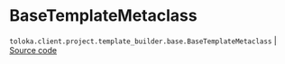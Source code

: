 # BaseTemplateMetaclass
`toloka.client.project.template_builder.base.BaseTemplateMetaclass` | [Source code](https://github.com/Toloka/toloka-kit/blob/v1.2.2/src/client/project/template_builder/base.py#L112)

